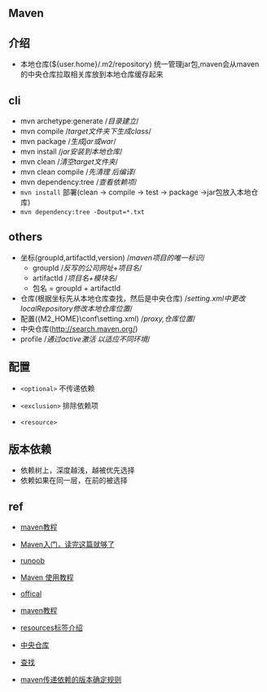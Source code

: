 ## Maven

## 介绍

+ 本地仓库(${user.home}/.m2/repository) 统一管理jar包,maven会从maven的中央仓库拉取相关库放到本地仓库缓存起来

## cli

+ mvn archetype:generate /*目录建立*/
+ mvn compile /*target文件夹下生成class*/
+ mvn package /*生成jar或war*/
+ mvn install /*jar安装到本地仓库*/
+ mvn clean /*清空target文件夹*/
+ mvn clean compile /*先清理 后编译*/
+ mvn dependency:tree /*查看依赖项*/
+ `mvn install` 部署(clean -> compile -> test -> package ->jar包放入本地仓库)
+ `mvn dependency:tree -Doutput=*.txt`


## others

+ 坐标(groupId,artifactId,version)   /*maven项目的唯一标识*/
    - groupId /*反写的公司网址+项目名*/
    - artifactId /*项目名+模块名*/
    - 包名 = groupId + artifactId
+ 仓库(根据坐标先从本地仓库查找，然后是中央仓库) /*setting.xml中更改localRepository修改本地仓库位置*/
+ 配置({M2_HOME}\conf\setting.xml) /*proxy,仓库位置*/
+ 中央仓库(http://search.maven.org/)
+ profile /*通过active激活 以适应不同环境*/


## 配置

+ `<optional>` 不传递依赖

+ `<exclusion>` 排除依赖项

+ `<resource>`

## 版本依赖
+ 依赖树上，深度越浅，越被优先选择
+ 依赖如果在同一层，在前的被选择

## ref

+ [maven教程](http://www.yiibai.com/maven/)

+ [Maven入门，读完这篇就够了](https://www.jianshu.com/p/41d07cf95482)
+ [runoob](http://www.runoob.com/maven/maven-tutorial.html)
+ [Maven 使用教程](https://www.jianshu.com/p/1eff16f60297)
+ [offical](http://maven.apache.org/run.html)
+ [maven教程](http://www.cnblogs.com/xdp-gacl/category/544719.html)
+ [resources标签介绍](https://my.oschina.net/anxiaole/blog/1613348)

+ [中央仓库](http://search.maven.org/)
+ [查找](https://mvnrepository.com/)
+ [maven传递依赖的版本确定规则](https://blog.csdn.net/bluishglc/article/details/6584678)